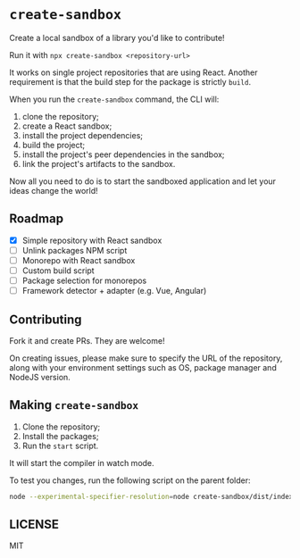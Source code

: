 # `create-sandbox`

Create a local sandbox of a library you'd like to contribute!

Run it with `npx create-sandbox <repository-url>`

It works on single project repositories that are using React. Another requirement is that the build step for the package is strictly `build`.

When you run the `create-sandbox` command, the CLI will:

1. clone the repository;
2. create a React sandbox;
3. install the project dependencies;
4. build the project;
5. install the project's peer dependencies in the sandbox;
6. link the project's artifacts to the sandbox.

Now all you need to do is to start the sandboxed application and let your ideas change the world!

## Roadmap

- [x] Simple repository with React sandbox
- [ ] Unlink packages NPM script
- [ ] Monorepo with React sandbox
- [ ] Custom build script
- [ ] Package selection for monorepos
- [ ] Framework detector + adapter (e.g. Vue, Angular)

## Contributing

Fork it and create PRs. They are welcome!

On creating issues, please make sure to specify the URL of the repository, along with your environment settings such as OS, package manager and NodeJS version.

## Making `create-sandbox`

1. Clone the repository;
2. Install the packages;
3. Run the `start` script.

It will start the compiler in watch mode.

To test you changes, run the following script on the parent folder:

```sh
node --experimental-specifier-resolution=node create-sandbox/dist/index.js <repository-url>
```
## LICENSE

MIT

